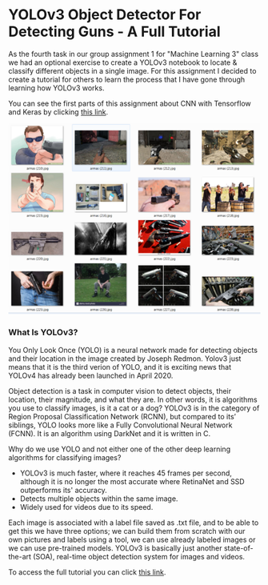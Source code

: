 # YOLOv3 Object Detector For Detecting Guns - A Full Tutorial
As the fourth task in our group assignment 1 for "Machine Learning 3" class we had an optional exercise to create a YOLOv3 notebook to locate & classify different objects in a single image. For this assignment I decided to create a tutorial for others to learn the process that I have gone through learning how YOLOv3 works.

You can see the first parts of this assignment about CNN with Tensorflow and Keras by clicking [this link](https://github.com/Jonashellevang/IE_MBD_2020/tree/master/CNN%20(Tensorflow%2CKeras)).

![Gun Detection](https://github.com/Jonashellevang/IE_MBD_2020/blob/master/YOLOv3%20Tutorial/gun%20detection.png)

### What Is YOLOv3?
You Only Look Once (YOLO) is a neural network made for detecting objects and their location in the image created by Joseph Redmon. Yolov3 just means that it is the third verion of YOLO, and it is exciting news that YOLOv4 has already been launched in April 2020.

Object detection is a task in computer vision to detect objects, their location, their magnitude, and what they are. In other words, it is algorithms you use to classify images, is it a cat or a dog? YOLOv3 is in the category of Region Proposal Classification Network (RCNN), but compared to its’ siblings, YOLO looks more like a Fully Convolutional Neural Network (FCNN). It is an algorithm using DarkNet and it is written in C.

Why do we use YOLO and not either one of the other deep learning algorithms for classifying images?
* YOLOv3 is much faster, where it reaches 45 frames per second, although it is no longer the most accurate where RetinaNet and SSD outperforms its' accuracy.
* Detects multiple objects within the same image.
* Widely used for videos due to its speed.

Each image is associated with a label file saved as .txt file, and to be able to get this we have three options; we can build them from scratch with our own pictures and labels using a tool, we can use already labeled images or we can use pre-trained models. YOLOv3 is basically just another state-of-the-art (SOA), real-time object detection system for images and videos.

To access the full tutorial you can click [this link](https://github.com/Jonashellevang/IE_MBD_2020/blob/master/YOLOv3%20Tutorial/Weapon%20Detection%20with%20YOLOv3.ipynb).

